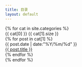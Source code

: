 ```yaml
---
title: 目录
layout: default
---
```


<div id="pages">
    {% for cat in site.categories %}
        <div class="one-item">
            <div class="item-name">
                {{ cat[0] }}
                <span class="badge">{{ cat[1].size }}</span>
            </div>
            <div class="item-content">
                <div class="row">
                    {% for post in cat[1] %}
                        <div class="item-article col-xs-12 col-sm-6 col-md-4 col-lg-4">
                            <div class="item-content-time">
                                {{ post.date | date:"%Y/%m/%d" }}
                            </div>
                            <div class="item-content-title">
                                <a href="{{ site.url }}{{ post.url }}">{{ post.title }}</a>
                            </div>
                        </div>
                    {% endfor %}
                </div>
            </div>
        </div>
    {% endfor %}
</div>